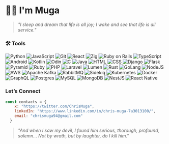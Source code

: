 # 👋🏿 I'm Muga

> *"I sleep and dream that life is all joy; I wake and see that life is all service."*

### 🛠️ Tools
![Python](https://img.shields.io/badge/-Python-3776AB?style=flat&logo=python&logoColor=white) ![JavaScript](https://img.shields.io/badge/-JavaScript-F7DF1E?style=flat&logo=javascript&logoColor=black) ![Git](https://img.shields.io/badge/-Git-F05032?style=flat&logo=git&logoColor=white) ![React](https://img.shields.io/badge/React-61DAFB?style=flat&logo=react&logoColor=white) ![Zig](https://img.shields.io/badge/Zig-F7A41D?style=flat&logo=zig&logoColor=white) ![Ruby on Rails](https://img.shields.io/badge/Ruby_on_Rails-CC0000?style=flat&logo=ruby-on-rails&logoColor=white) ![TypeScript](https://img.shields.io/badge/TypeScript-3178C6?style=flat&logo=typescript&logoColor=white) ![Android](https://img.shields.io/badge/Android-3DDC84?style=flat&logo=android&logoColor=white) ![Kotlin](https://img.shields.io/badge/Kotlin-7F52FF?style=flat&logo=kotlin&logoColor=white) ![Odin](https://img.shields.io/badge/Odin-2A6B8F?style=flat) ![C](https://img.shields.io/badge/C-A8B9CC?style=flat&logo=c&logoColor=white) ![Java](https://img.shields.io/badge/Java-007396?style=flat&logo=java&logoColor=white) ![HTML](https://img.shields.io/badge/HTML-E34F26?style=flat&logo=html5&logoColor=white) ![CSS](https://img.shields.io/badge/CSS-1572B6?style=flat&logo=css3&logoColor=white) ![Django](https://img.shields.io/badge/Django-092E20?style=flat&logo=django&logoColor=white) ![Flask](https://img.shields.io/badge/Flask-000000?style=flat&logo=flask&logoColor=white) ![Pyramid](https://img.shields.io/badge/Pyramid-2A2A2A?style=flat) ![Ruby](https://img.shields.io/badge/Ruby-CC342D?style=flat&logo=ruby&logoColor=white) ![PHP](https://img.shields.io/badge/PHP-777BB4?style=flat&logo=php&logoColor=white) ![Laravel](https://img.shields.io/badge/Laravel-FF2D20?style=flat&logo=laravel&logoColor=white) ![Lumen](https://img.shields.io/badge/Lumen-E74430?style=flat) ![Rust](https://img.shields.io/badge/Rust-DEA584?style=flat&logo=rust&logoColor=white) ![GoLang](https://img.shields.io/badge/Go-00ADD8?style=flat&logo=go&logoColor=white) ![NodeJS](https://img.shields.io/badge/Node.js-339933?style=flat&logo=node.js&logoColor=white) ![AWS](https://img.shields.io/badge/AWS-232F3E?style=flat&logo=amazon-aws&logoColor=white) ![Apache Kafka](https://img.shields.io/badge/Apache_Kafka-231F20?style=flat&logo=apache-kafka&logoColor=white) ![RabbitMQ](https://img.shields.io/badge/RabbitMQ-FF6600?style=flat&logo=rabbitmq&logoColor=white) ![Sidekiq](https://img.shields.io/badge/Sidekiq-BB3526?style=flat) ![Kubernetes](https://img.shields.io/badge/Kubernetes-326CE5?style=flat&logo=kubernetes&logoColor=white) ![Docker](https://img.shields.io/badge/Docker-2496ED?style=flat&logo=docker&logoColor=white) ![GraphQL](https://img.shields.io/badge/GraphQL-E10098?style=flat&logo=graphql&logoColor=white) ![Postgres](https://img.shields.io/badge/Postgres-4169E1?style=flat&logo=postgresql&logoColor=white) ![MySQL](https://img.shields.io/badge/MySQL-4479A1?style=flat&logo=mysql&logoColor=white) ![MongoDB](https://img.shields.io/badge/MongoDB-47A248?style=flat&logo=mongodb&logoColor=white) ![NestJS](https://img.shields.io/badge/NestJS-E0234E?style=flat&logo=nestjs&logoColor=white) ![React Native](https://img.shields.io/badge/React_Native-61DAFB?style=flat&logo=react&logoColor=white)

### Let’s Connect
```js
const contacts = { 
    x: "https://twitter.com/ChrisMuga",
    linkedIn: "https://www.linkedin.com/in/chris-muga-7a3013100/",
    email: "chrismuga94@gmail.com"
  }
```


> *"And when I saw my devil, I found him serious, thorough, profound, solemn... Not by wrath, but by laughter, do I kill him."*
